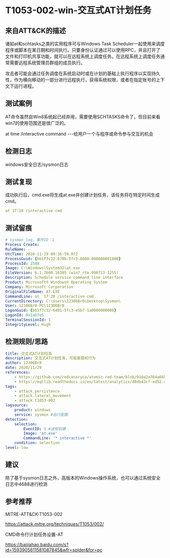 # T1053-002-win-交互式AT计划任务

## 来自ATT&CK的描述

诸如at和schtasks之类的实用程序可与Windows Task Scheduler一起使用来调度程序或脚本在某日期和时间执行。只要身份认证通过可以使用RPC，并且打开了文件和打印机共享功能，就可以在远程系统上调度任务。在远程系统上调度任务通常需要远程系统管理员群组的成员执行。

攻击者可能会通过任务调度在系统启动时或在计划的基础上执行程序以实现持久性，作为横向移动的一部分进行远程执行，获得系统权限，或者在指定账号的上下文下运行进程。

## 测试案例

AT命令虽然自Win8系统起已经弃用，需要使用SCHTASKS命令了，但目前来看win7的使用范围还是很广泛的。

at time /interactive command ---给用户一个与程序或命令参与交互的机会

## 检测日志

windows安全日志/sysmon日志

## 测试复现

成功执行后，cmd.exe将生成at.exe并创建计划任务，该任务将在特定时间生成cmd。

```yml
at 17:28 /interactive cmd
```

## 测试留痕

```yml
# sysmon_log，事件ID：1
Process Create:
RuleName: -
UtcTime: 2020-11-29 09:16:59.072
ProcessGuid: {bb1f7c32-670b-5fc3-8000-000000001800}
ProcessId: 2548
Image: C:\Windows\System32\at.exe
FileVersion: 6.1.7600.16385 (win7_rtm.090713-1255)
Description: Schedule service command line interface
Product: Microsoft® Windows® Operating System
Company: Microsoft Corporation
OriginalFileName: AT.EXE
CommandLine: at  17:28 /interactive cmd
CurrentDirectory: C:\Users\12306Br0\Desktop\Sysmon\
User: 12306Br0-PC\12306Br0
LogonGuid: {bb1f7c32-6401-5fc3-e5b7-1a0000000000}
LogonId: 0x1ab7e5
TerminalSessionId: 1
IntegrityLevel: High
```

## 检测规则/思路

```yml
title: 交互式AT计划任务
description: 交互式AT计划任务，可能是提权行为
author: 12306Br0
date: 2020/11/29
references:
    - https://github.com/redcanaryco/atomic-red-team/blob/910a2a764a66b0905065d8bdedb04b37049a85db/atomics/T1053.002/T1053.002.md
    - https://eqllib.readthedocs.io/en/latest/analytics/d8db43cf-ed52-4f5c-9fb3-c9a4b95a0b56.html
tags:
    - attack.persistence
    - attack.lateral_movement
    - attack.t1053-002
logsource:
    product: windows
    service: sysmon #自行配置
detection:
    selection:
        EventID: 1 #进程创建
        Image: 'at.exe'
        CommandLine: '* interactive *'
    condition: selection
level: low
```

## 建议

除了基于sysmon日志之外，高版本的Windows操作系统，也可以通过系统安全日志中4688进行检测

## 参考推荐

MITRE-ATT&CK-T1053-002

<https://attack.mitre.org/techniques/T1053/002/>

CMD命令行计划任务设置-AT

<https://baijiahao.baidu.com/s?id=1593905611581087845&wfr=spider&for=pc>
